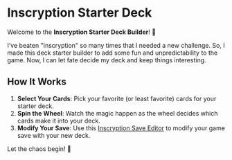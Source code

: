 # Inscryption Starter Deck

Welcome to the **Inscryption Starter Deck Builder**! 🎉

I’ve beaten "Inscryption" so many times that I needed a new challenge. So, I made this deck starter builder to add some fun and unpredictability to the game. Now, I can let fate decide my deck and keep things interesting.

## How It Works

1. **Select Your Cards**: Pick your favorite (or least favorite) cards for your starter deck.
2. **Spin the Wheel**: Watch the magic happen as the wheel decides which cards make it into your deck.
3. **Modify Your Save**: Use this [Inscryption Save Editor](https://inscryption-save-editor.vercel.app/) to modify your game save with your new deck.

Let the chaos begin! 🎲
